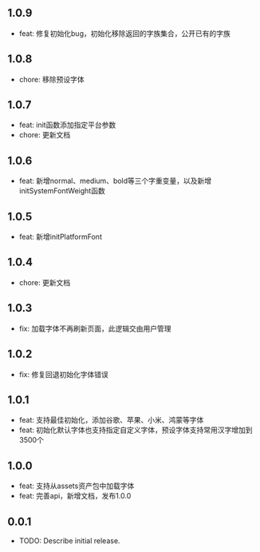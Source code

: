 ## 1.0.9

* feat: 修复初始化bug，初始化移除返回的字族集合，公开已有的字族

## 1.0.8

* chore: 移除预设字体

## 1.0.7

* feat: init函数添加指定平台参数
* chore: 更新文档

## 1.0.6

* feat: 新增normal、medium、bold等三个字重变量，以及新增initSystemFontWeight函数

## 1.0.5

* feat: 新增initPlatformFont

## 1.0.4

* chore: 更新文档

## 1.0.3

* fix: 加载字体不再刷新页面，此逻辑交由用户管理

## 1.0.2

* fix: 修复回退初始化字体错误

## 1.0.1

* feat: 支持最佳初始化，添加谷歌、苹果、小米、鸿蒙等字体
* feat: 初始化默认字体也支持指定自定义字体，预设字体支持常用汉字增加到3500个

## 1.0.0

* feat: 支持从assets资产包中加载字体
* feat: 完善api，新增文档，发布1.0.0

## 0.0.1

* TODO: Describe initial release.
